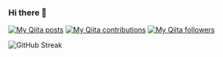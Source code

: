 ### Hi there 👋
[![My Qiita posts](https://qiita-badge.apiapi.app/s/grarich/posts.svg)](https://qiita.com/grarich)
[![My Qiita contributions](https://qiita-badge.apiapi.app/s/grarich/contributions.svg)](https://qiita.com/grarich)
[![My Qiita followers](https://qiita-badge.apiapi.app/s/grarich/followers.svg)](https://qiita.com/grarich)
  
![GitHub Streak](https://github-streak-stats-grarich.herokuapp.com?user=grarich&theme=dark&date_format=M%20j%5B%2C%20Y%5D)  
  
